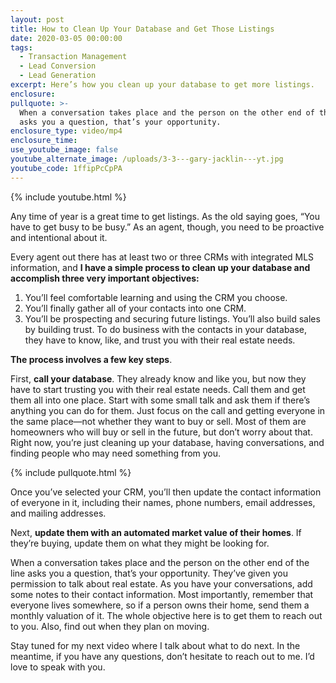 ```yaml
---
layout: post
title: How to Clean Up Your Database and Get Those Listings
date: 2020-03-05 00:00:00
tags:
  - Transaction Management
  - Lead Conversion
  - Lead Generation
excerpt: Here’s how you clean up your database to get more listings.
enclosure:
pullquote: >-
  When a conversation takes place and the person on the other end of the line
  asks you a question, that’s your opportunity.
enclosure_type: video/mp4
enclosure_time:
use_youtube_image: false
youtube_alternate_image: /uploads/3-3---gary-jacklin---yt.jpg
youtube_code: 1ffipPcCpPA
---
```


{% include youtube.html %}

Any time of year is a great time to get listings. As the old saying goes, “You have to get busy to be busy.” As an agent, though, you need to be proactive and intentional about it.

Every agent out there has at least two or three CRMs with integrated MLS information, and **I have a simple process to clean up your database and accomplish three very important objectives:**

1. You’ll feel comfortable learning and using the CRM you choose.
2. You’ll finally gather all of your contacts into one CRM.
3. You’ll be prospecting and securing future listings. You’ll also build sales by building trust. To do business with the contacts in your database, they have to know, like, and trust you with their real estate needs.

**The process involves a few key steps**.

First, **call your database**. They already know and like you, but now they have to start trusting you with their real estate needs. Call them and get them all into one place. Start with some small talk and ask them if there’s anything you can do for them. Just focus on the call and getting everyone in the same place—not whether they want to buy or sell. Most of them are homeowners who will buy or sell in the future, but don’t worry about that. Right now, you’re just cleaning up your database, having conversations, and finding people who may need something from you.

{% include pullquote.html %}

Once you’ve selected your CRM, you’ll then update the contact information of everyone in it, including their names, phone numbers, email addresses, and mailing addresses.

Next, **update them with an automated market value of their homes**. If they’re buying, update them on what they might be looking for.

When a conversation takes place and the person on the other end of the line asks you a question, that’s your opportunity. They’ve given you permission to talk about real estate. As you have your conversations, add some notes to their contact information. Most importantly, remember that everyone lives somewhere, so if a person owns their home, send them a monthly valuation of it. The whole objective here is to get them to reach out to you. Also, find out when they plan on moving.

Stay tuned for my next video where I talk about what to do next. In the meantime, if you have any questions, don’t hesitate to reach out to me. I’d love to speak with you.